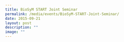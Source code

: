 ```yaml
---
title: BioSyM START Joint Seminar
permalink: /media/events/BioSyM-START-Joint-Seminar/
date: 2015-09-21
layout: post
description: ""
image: ""
---
```

